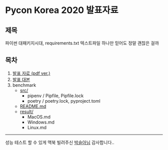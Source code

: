# Pycon Korea 2020 발표자료

## 제목

파이썬 대패키지시대, requirements.txt 텍스트파일 하나만 믿어도 정말 괜찮은 걸까

## 목차

1. [발표 자료 (pdf ver.)](https://github.com/kangtegong/pycon-session-release/blob/master/pycon-kr-release-kmc.pdf)
2. [발표 대본]()
3. benchmark
    - [src/]()
        - pipenv / Pipfile, Pipfile.lock
        - poetry / poetry.lock, pyproject.toml
    - [README.md]()
    - [result/]()
        - MacOS.md
        - Windows.md
        - Linux.md

---

성능 테스트 할 수 있게 맥북 빌려주신 [박슬아님](https://github.com/cristina-cloud) 감사합니다..